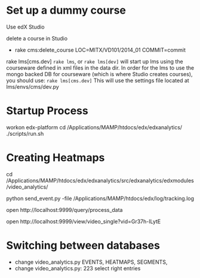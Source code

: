 
Set up a dummy course
======
Use edX Studio


delete a course in Studio
- rake cms:delete_course LOC=MITX/VD101/2014_01 COMMIT=commit

rake lms[cms.dev]
`rake lms`, or `rake lms[dev]` will start up lms using the courseware defined in xml files in the data dir. In order for the lms to use the mongo backed DB for courseware (which is where Studio creates courses), you should use:
`rake lms[cms.dev]`
This will use the settings file located at lms/envs/cms/dev.py



Startup Process
======

workon edx-platform
cd /Applications/MAMP/htdocs/edx/edxanalytics/
./scripts/run.sh


Creating Heatmaps
======

cd /Applications/MAMP/htdocs/edx/edxanalytics/src/edxanalytics/edxmodules/video_analytics/

python send_event.py -file /Applications/MAMP/htdocs/edx/log/tracking.log

open http://localhost:9999/query/process_data

open http://localhost:9999/view/video_single?vid=Gr37h-ILytE


Switching between databases
======

- change video_analytics.py EVENTS, HEATMAPS, SEGMENTS, 
- change video_analytics.py: 223  select right entries

